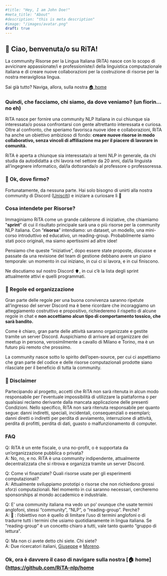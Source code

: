 ```yaml
---
#title: "Hey, I am John Doe!"
#meta_title: "About"
#description: "this is meta description"
#image: "/images/avatar.png"
draft: true
---
```


## 👋 Ciao, benvenuta/o su RiTA!

La community Risorse per la Lingua Italiana (RiTA) nasce con lo scopo di avvicinare appassionate/i e professioniste/i della linguistica computazionale italiana e di creare nuove collaborazioni per la costruzione di risorse per la nostra meravigliosa lingua. 

Sai già tutto? Naviga, allora, sulla nostra [🏠 home](https://github.com/RiTA-nlp/home) 

### Quindi, che facciamo, chi siamo, da dove veniamo? (un fiorin… no eh)

RiTA nasce per fornire una community NLP Italiana in cui chiunque sia interessata/o possa confrontarsi con gente altrettanto interessata e curiosa.
Oltre al confronto, che speriamo favorisca nuove idee e collaborazioni, RiTA ha anche un obiettivo ambizioso di fondo: **creare nuove risorse in modo collaborativo, senza vincoli di affiliazione ma per il piacere di lavorare in comunità.**

RiTA è aperta a chiunque sia interessata/o ai temi NLP in generale, da chi studia da autodidatta a chi lavora nel settore da 20 anni, dal/la linguista all’ingegnere informatico, dal/la dottoranda/o al professore o professoressa.

### 🎯 Ok, dove firmo?

Fortunatamente, da nessuna parte. Hai solo bisogno di unirti alla nostra community di Discord ([Unisciti](https://discord.gg/NHRCVqjaDM)) e iniziare a curiosare lì 🙂

### Cosa intendete per Risorse?

Immaginiamo RiTA come un grande calderone di iniziative, che chiamiamo "**sprint**" di cui il risultato principale sarà una o più risorse per la community NLP italiana. 
Con “**risorsa**” intendiamo: un dataset, un modello, una mini-corso introduttivo ed educativo, un reading-group. Probabilmente siamo stati poco originali, ma siamo apertissimi ad altre idee!

Pensiamo che queste “iniziative”, dopo essere state proposte, discusse e passate da una revisione del team di gestione debbano avere un piano temporale: un momento in cui iniziano, in cui ci si lavora, e in cui finiscono.

Ne discutiamo sul nostro Discord ⬆️, in cui c’è la lista degli sprint attualmente attivi e quelli programmati.

### 📄 Regole ed organizzazione

Gran parte delle regole per una buona convivenza saranno ripetute all’ingresso del server Discord ma è bene ricordare che incoraggiamo un atteggiamento costruttivo e propositivo, richiederemo il rispetto di alcune regole in chat e **non accettiamo alcun tipo di comportamento tossico, che sarà bandito.**

Come è chiaro, gran parte delle attività saranno organizzate e gestite tramite un server Discord. Auspichiamo di arrivare ad organizzare dei meetup in persona, verosimilmente a cavallo di Milano e Torino, ma è un futuro più remoto che prossimo.

La community nasce sotto lo spirito dell’open-source, per cui ci aspettiamo che gran parte del codice e delle risorse computazionali prodotte siano rilasciate per il beneficio di tutta la community.

### 🚨 Disclaimer

Partecipando al progetto, accetti che RiTA non sarà ritenuta in alcun modo responsabile per l'eventuale impossibilità di utilizzare la piattaforma o per qualsiasi reclamo derivante dalla mancata applicazione delle presenti Condizioni. Nello specifico, RiTA non sarà ritenuta responsabile per quanto segue: danni indiretti, speciali, incidentali, consequenziali o esemplari; danni diretti o indiretti per perdita di avviamento, interruzione di attività, perdita di profitti, perdita di dati, guasto o malfunzionamento di computer.

### FAQ

Q: RiTA è un ente fiscale, o una no-profit, o è supportata da un’organizzazione pubblica o privata? \
A: No, no, e no. RiTA è una community indipendente, attualmente decentralizzata che si ritrova e organizza tramite un server Discord.

Q: Come vi finanziate? Quali risorse usate per gli esperimenti computazionali? \
A: Attualmente sviluppiamo prototipi o risorse che non richiedono grossi sforzi computazionali. Nel momento in cui saranno necessari, cercheremo sponsorships al mondo accademico e industriale.

Q: E’ una community italiana ma vedo un po’ ovunque che usate termini anglofoni, stessi “community”, “NLP”, o “reading-group”. Perchè? \
A: 🤷 : l’obiettivo non è quello di limitare l’uso di termini anglofoni o di tradurre tutti i termini che usiamo quotidianamente in lingua italiana. Se “reading-group” è un concetto chiaro a tutti, vale tanto quanto “gruppo di lettura”.

Q: Ma non ci avete detto chi siete. Chi siete? \
A: Due ricercatori italiani, [Giuseppe](https://gattanasio.cc/) e [Moreno](https://www.mlaquatra.me/).


### Ok, ora è davvero il caso di navigare sulla nostra [🏠 home](https://github.com/RiTA-nlp/home